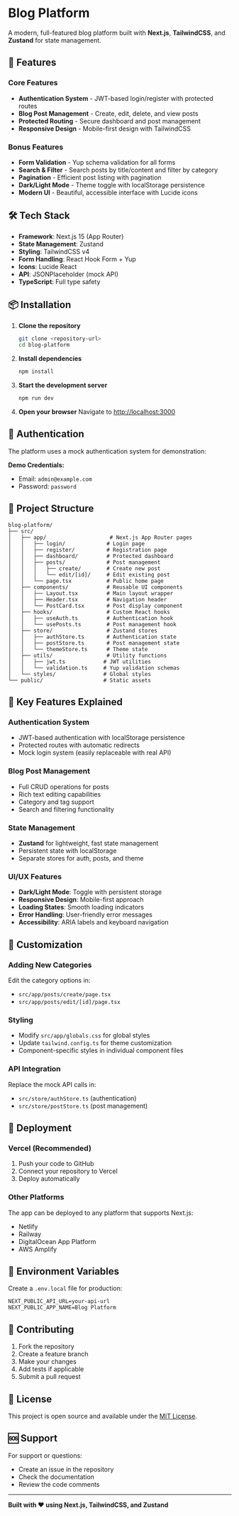 # Blog Platform

A modern, full-featured blog platform built with **Next.js**, **TailwindCSS**, and **Zustand** for state management.

## 🚀 Features

### Core Features
- **Authentication System** - JWT-based login/register with protected routes
- **Blog Post Management** - Create, edit, delete, and view posts
- **Protected Routing** - Secure dashboard and post management
- **Responsive Design** - Mobile-first design with TailwindCSS

### Bonus Features
- **Form Validation** - Yup schema validation for all forms
- **Search & Filter** - Search posts by title/content and filter by category
- **Pagination** - Efficient post listing with pagination
- **Dark/Light Mode** - Theme toggle with localStorage persistence
- **Modern UI** - Beautiful, accessible interface with Lucide icons

## 🛠 Tech Stack

- **Framework**: Next.js 15 (App Router)
- **State Management**: Zustand
- **Styling**: TailwindCSS v4
- **Form Handling**: React Hook Form + Yup
- **Icons**: Lucide React
- **API**: JSONPlaceholder (mock API)
- **TypeScript**: Full type safety

## 📦 Installation

1. **Clone the repository**
   ```bash
   git clone <repository-url>
   cd blog-platform
   ```

2. **Install dependencies**
   ```bash
   npm install
   ```

3. **Start the development server**
   ```bash
   npm run dev
   ```

4. **Open your browser**
   Navigate to [http://localhost:3000](http://localhost:3000)

## 🔐 Authentication

The platform uses a mock authentication system for demonstration:

**Demo Credentials:**
- Email: `admin@example.com`
- Password: `password`

## 📁 Project Structure

```
blog-platform/
├── src/
│   ├── app/                    # Next.js App Router pages
│   │   ├── login/             # Login page
│   │   ├── register/          # Registration page
│   │   ├── dashboard/         # Protected dashboard
│   │   ├── posts/             # Post management
│   │   │   ├── create/        # Create new post
│   │   │   └── edit/[id]/     # Edit existing post
│   │   └── page.tsx           # Public home page
│   ├── components/            # Reusable UI components
│   │   ├── Layout.tsx         # Main layout wrapper
│   │   ├── Header.tsx         # Navigation header
│   │   └── PostCard.tsx       # Post display component
│   ├── hooks/                 # Custom React hooks
│   │   ├── useAuth.ts         # Authentication hook
│   │   └── usePosts.ts        # Post management hook
│   ├── store/                 # Zustand stores
│   │   ├── authStore.ts       # Authentication state
│   │   ├── postStore.ts       # Post management state
│   │   └── themeStore.ts      # Theme state
│   ├── utils/                 # Utility functions
│   │   ├── jwt.ts            # JWT utilities
│   │   └── validation.ts     # Yup validation schemas
│   └── styles/               # Global styles
└── public/                   # Static assets
```

## 🎯 Key Features Explained

### Authentication System
- JWT-based authentication with localStorage persistence
- Protected routes with automatic redirects
- Mock login system (easily replaceable with real API)

### Blog Post Management
- Full CRUD operations for posts
- Rich text editing capabilities
- Category and tag support
- Search and filtering functionality

### State Management
- **Zustand** for lightweight, fast state management
- Persistent state with localStorage
- Separate stores for auth, posts, and theme

### UI/UX Features
- **Dark/Light Mode**: Toggle with persistent storage
- **Responsive Design**: Mobile-first approach
- **Loading States**: Smooth loading indicators
- **Error Handling**: User-friendly error messages
- **Accessibility**: ARIA labels and keyboard navigation

## 🔧 Customization

### Adding New Categories
Edit the category options in:
- `src/app/posts/create/page.tsx`
- `src/app/posts/edit/[id]/page.tsx`

### Styling
- Modify `src/app/globals.css` for global styles
- Update `tailwind.config.ts` for theme customization
- Component-specific styles in individual component files

### API Integration
Replace the mock API calls in:
- `src/store/authStore.ts` (authentication)
- `src/store/postStore.ts` (post management)

## 🚀 Deployment

### Vercel (Recommended)
1. Push your code to GitHub
2. Connect your repository to Vercel
3. Deploy automatically

### Other Platforms
The app can be deployed to any platform that supports Next.js:
- Netlify
- Railway
- DigitalOcean App Platform
- AWS Amplify

## 📝 Environment Variables

Create a `.env.local` file for production:

```env
NEXT_PUBLIC_API_URL=your-api-url
NEXT_PUBLIC_APP_NAME=Blog Platform
```

## 🤝 Contributing

1. Fork the repository
2. Create a feature branch
3. Make your changes
4. Add tests if applicable
5. Submit a pull request

## 📄 License

This project is open source and available under the [MIT License](LICENSE).

## 🆘 Support

For support or questions:
- Create an issue in the repository
- Check the documentation
- Review the code comments

---

**Built with ❤️ using Next.js, TailwindCSS, and Zustand**
